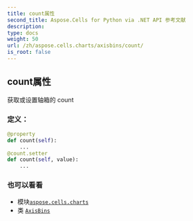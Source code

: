 ```yaml
---
title: count属性
second_title: Aspose.Cells for Python via .NET API 参考文献
description:
type: docs
weight: 50
url: /zh/aspose.cells.charts/axisbins/count/
is_root: false
---
```

## count属性

获取或设置轴箱的 count
### 定义：
```python
@property
def count(self):
    ...
@count.setter
def count(self, value):
    ...
```

### 也可以看看
* 模块[`aspose.cells.charts`](../../)
* 类 [`AxisBins`](/cells/python-net/zh/aspose.cells.charts/axisbins)
